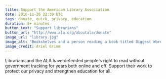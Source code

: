 ```yaml
---
title: Support the American Library Association
date: 2016-11-26 22:39 UTC
tags: donate, quick, privacy, education
duration: 5+ minutes
button_text: "Support librarians"
button_url: "http://www.ala.org/aboutala/donate"
image_url: "library.jpg"
image_alt: "Bookshelves and a person reading a book titled Biggest Word Book Ever!"
image_credit: Ariel Grimm
---
```


Librarians and the ALA have defended people's right to read without government
tracking for years both online and off. Support their work to protect our
privacy and strengthen education for all.
